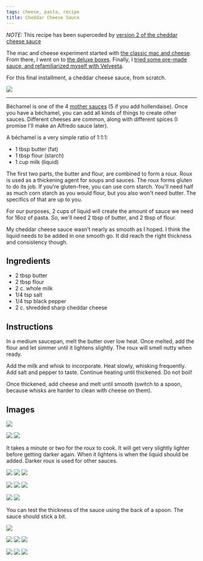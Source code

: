 ```yaml
---
tags: cheese, pasta, recipe
title: Cheddar Cheese Sauce
---
```


*NOTE:* This recipe has been superceded by [version 2 of the cheddar cheese
sauce](/blog/2015/07/12/cheddar-cheese-sauce-revisited/)

The mac and cheese experiment started with [the classic mac and
cheese](/blog/2015/03/15/the-mac-and-cheese-experiment---1---classic-mac). From
there, I went on to [the deluxe
boxes](/blog/2015/03/22/the-mac-and-cheese-experiment---2---deluxe-mac).
Finally, I [tried some pre-made sauce, and refamiliarized myself with
Velveeta](/blog/2015/04/05/the-mac-and-cheese-experiment---3---pre-made-sauces).

For this final installment, a cheddar cheese sauce, from scratch.

![](glamour-shot.jpg)

---

Béchamel is one of the 4 [mother
sauces](http://en.wikipedia.org/wiki/Category:Mother_sauces) (5 if you add
hollendaise). Once you have a béchamel, you can add all kinds of things to
create other sauces. Different cheeses are common, along with different spices
(I promise I'll make an Alfredo sauce later).

A béchamel is a very simple ratio of 1:1:1:

* 1 tbsp butter (fat)
* 1 tbsp flour (starch)
* 1 cup milk (liquid)

The first two parts, the butter and flour, are combined to form a roux. Roux is
used as a thickening agent for soups and sauces. The roux forms gluten to do
its job. If you're gluten-free, you can use corn starch. You'll need half as
much corn starch as you would flour, but you also won't need butter. The
specifics of that are up to you.

For our purposes, 2 cups of liquid will create the amount of sauce we need
for 16oz of pasta. So, we'll need 2 tbsp of butter, and 2 tbsp of flour.

My cheddar cheese sauce wasn't nearly as smooth as I hoped. I think the liquid
needs to be added in one smooth go. It did reach the right thickness and
consistency though.

## Ingredients

* 2 tbsp butter
* 2 tbsp flour
* 2 c. whole milk
* 1/4 tsp salt
* 1/4 tsp black pepper
* 2 c. shredded sharp cheddar cheese

## Instructions

In a medium saucepan, melt the butter over low heat. Once melted, add the flour and
let simmer until it lightens slightly. The roux will smell nutty when ready.

Add the milk and whisk to incorporate. Heat slowly, whisking frequently. Add
salt and pepper to taste. Continue heating until thickened. Do not boil!

Once thickened, add cheese and melt until smooth (switch to a spoon, because whisks
are harder to clean with cheese on them).

## Images

![](ingredients.jpg)

![](melting-butter-1.jpg)
![](melting-butter-2.jpg)

It takes a minute or two for the roux to cook. It will get very slightly lighter
before getting darker again. When it lightens is when the liquid should be added.
Darker roux is used for other sauces.

![](adding-flour-1.jpg)
![](adding-flour-2.jpg)
![](adding-flour-3.jpg)

![](adding-milk-1.jpg)
![](adding-milk-2.jpg)
![](adding-milk-3.jpg)

![](adding-spices-1.jpg)
![](adding-spices-2.jpg)

You can test the thickness of the sauce using the back of a spoon. The sauce should
stick a bit.

![](testing-thickness.jpg)

![](adding-cheese-1.jpg)
![](adding-cheese-2.jpg)
![](adding-cheese-3.jpg)

![](adding-pasta-1.jpg)
![](adding-pasta-2.jpg)
![](adding-pasta-3.jpg)

